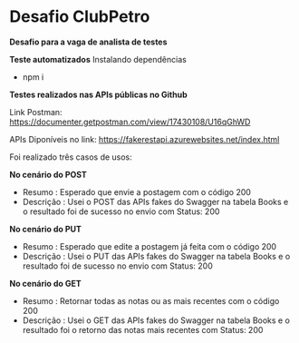 # Desafio ClubPetro
**Desafio para a vaga de analista de testes**

**Teste automatizados**
Instalando dependências
 - npm i

**Testes realizados nas APIs públicas no Github**

Link Postman: https://documenter.getpostman.com/view/17430108/U16qGhWD

APIs Diponíveis no link: https://fakerestapi.azurewebsites.net/index.html

Foi realizado três casos de usos:

**No cenário do POST**
 - Resumo : Esperado que envie a postagem com o código 200
 - Descrição : Usei o POST das APIs fakes do Swagger na tabela Books e o resultado foi de sucesso no envio com Status: 200


**No cenário do PUT**
 - Resumo : Esperado que edite a postagem já feita com o código 200
 - Descrição : Usei o PUT das APIs fakes do Swagger na tabela Books e o resultado foi de sucesso no envio com Status: 200

**No cenário do GET**
 - Resumo : Retornar todas as notas ou as mais recentes com o código 200
 - Descrição : Usei o GET das APIs fakes do Swagger na tabela Books e o resultado foi o retorno das notas mais recentes com Status: 200

